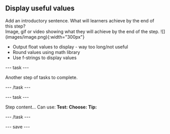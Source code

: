 ## Display useful values

<div style="display: flex; flex-wrap: wrap">
<div style="flex-basis: 200px; flex-grow: 1; margin-right: 15px;">
Add an introductory sentence. What will learners achieve by the end of this step?
</div>
<div>
Image, gif or video showing what they will achieve by the end of the step. ![](images/image.png){:width="300px"}
</div>
</div>

+ Output float values to display - way too long/not useful
+ Round values using math library
+ Use f-strings to display values

--- task ---

Another step of tasks to complete.

--- /task ---

--- task ---

Step content... 
Can use:
**Test:**
**Choose:**
**Tip:**

--- /task ---

--- save ---